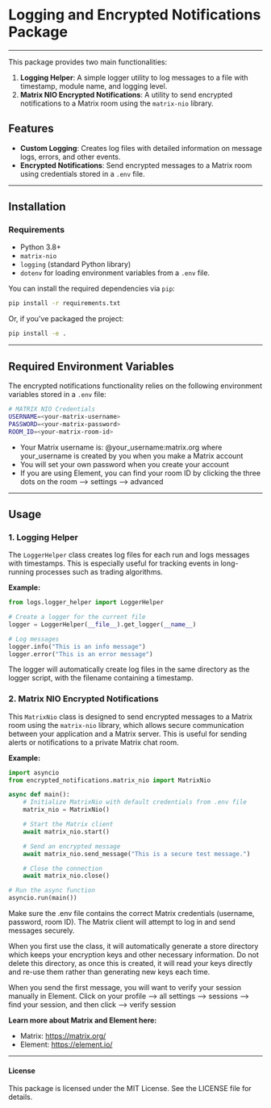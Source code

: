 # Logging and Encrypted Notifications Package

---

This package provides two main functionalities:
1. **Logging Helper**: A simple logger utility to log messages to a file with timestamp, module name, and logging level.
2. **Matrix NIO Encrypted Notifications**: A utility to send encrypted notifications to a Matrix room using the `matrix-nio` library.

## Features
- **Custom Logging**: Creates log files with detailed information on message logs, errors, and other events.
- **Encrypted Notifications**: Send encrypted messages to a Matrix room using credentials stored in a `.env` file.
  

---

## Installation

### Requirements
- Python 3.8+
- `matrix-nio`
- `logging` (standard Python library)
- `dotenv` for loading environment variables from a `.env` file.

You can install the required dependencies via `pip`:
```bash
pip install -r requirements.txt
```

Or, if you've packaged the project:
```bash
pip install -e .
```

---

## Required Environment Variables
The encrypted notifications functionality relies on the following environment variables stored in a `.env` file:
```bash
# MATRIX NIO Credentials
USERNAME=<your-matrix-username>
PASSWORD=<your-matrix-password>
ROOM_ID=<your-matrix-room-id>
```
- Your Matrix username is: @your_username:matrix.org where your_username is created by you when you make a Matrix account
- You will set your own password when you create your account
- If you are using Element, you can find your room ID by clicking the three dots on the room --> settings --> advanced

---

## Usage
### 1. Logging Helper
The `LoggerHelper` class creates log files for each run and logs messages with timestamps. This is especially useful for tracking events in long-running processes such as trading algorithms.

**Example:**
```python
from logs.logger_helper import LoggerHelper

# Create a logger for the current file
logger = LoggerHelper(__file__).get_logger(__name__)

# Log messages
logger.info("This is an info message")
logger.error("This is an error message")
```

The logger will automatically create log files in the same directory as the logger script, with the filename containing a timestamp.

### 2. Matrix NIO Encrypted Notifications
This `MatrixNio` class is designed to send encrypted messages to a Matrix room using the `matrix-nio` library, which allows secure communication between your application and a Matrix server. This is useful for sending alerts or notifications to a private Matrix chat room.

**Example:**
```python
import asyncio
from encrypted_notifications.matrix_nio import MatrixNio

async def main():
    # Initialize MatrixNio with default credentials from .env file
    matrix_nio = MatrixNio()

    # Start the Matrix client
    await matrix_nio.start()

    # Send an encrypted message
    await matrix_nio.send_message("This is a secure test message.")

    # Close the connection
    await matrix_nio.close()

# Run the async function
asyncio.run(main())
```

Make sure the .env file contains the correct Matrix credentials (username, password, room ID). The Matrix client will attempt to log in and send messages securely.

When you first use the class, it will automatically generate a store directory which keeps your encryption keys and other necessary information. Do not delete this directory,
as once this is created, it will read your keys directly and re-use them rather than generating new keys each time. 

When you send the first message, you will want to verify your session manually in Element. 
Click on your profile --> all settings --> sessions --> find your session, and then click --> verify session

**Learn more about Matrix and Element here:**
- Matrix: https://matrix.org/
- Element: https://element.io/

---

#### License
This package is licensed under the MIT License. See the LICENSE file for details.